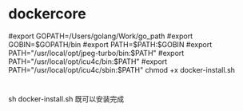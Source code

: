 # dockercore

#export GOPATH=/Users/golang/Work/go_path
#export GOBIN=$GOPATH/bin
#export PATH=$PATH:$GOBIN
#export PATH="/usr/local/opt/jpeg-turbo/bin:$PATH"
#export PATH="/usr/local/opt/icu4c/bin:$PATH"
#export PATH="/usr/local/opt/icu4c/sbin:$PATH"
chmod +x   docker-install.sh
#
sh  docker-install.sh  既可以安装完成
